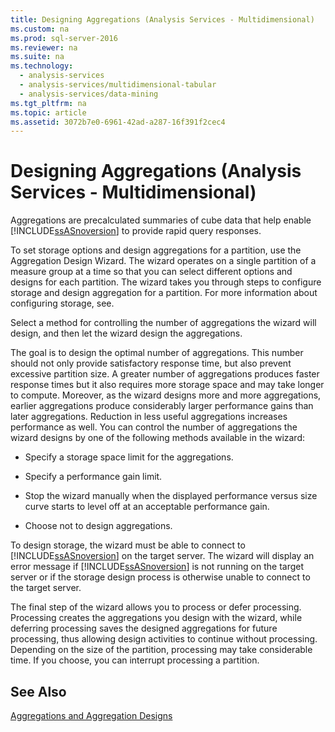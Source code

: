 ```yaml
---
title: Designing Aggregations (Analysis Services - Multidimensional)
ms.custom: na
ms.prod: sql-server-2016
ms.reviewer: na
ms.suite: na
ms.technology: 
  - analysis-services
  - analysis-services/multidimensional-tabular
  - analysis-services/data-mining
ms.tgt_pltfrm: na
ms.topic: article
ms.assetid: 3072b7e0-6961-42ad-a287-16f391f2cec4
---
```

# Designing Aggregations (Analysis Services - Multidimensional)
  Aggregations are precalculated summaries of cube data that help enable [!INCLUDE[ssASnoversion](../../Topics/TopicNameContainA/includes/ssASnoversion_md.md)] to provide rapid query responses.  
  
 To set storage options and design aggregations for a partition, use the Aggregation Design Wizard. The wizard operates on a single partition of a measure group at a time so that you can select different options and designs for each partition. The wizard takes you through steps to configure storage and design aggregation for a partition. For more information about configuring storage, see.  
  
 Select a method for controlling the number of aggregations the wizard will design, and then let the wizard design the aggregations.  
  
 The goal is to design the optimal number of aggregations. This number should not only provide satisfactory response time, but also prevent excessive partition size. A greater number of aggregations produces faster response times but it also requires more storage space and may take longer to compute. Moreover, as the wizard designs more and more aggregations, earlier aggregations produce considerably larger performance gains than later aggregations. Reduction in less useful aggregations increases performance as well. You can control the number of aggregations the wizard designs by one of the following methods available in the wizard:  
  
-   Specify a storage space limit for the aggregations.  
  
-   Specify a performance gain limit.  
  
-   Stop the wizard manually when the displayed performance versus size curve starts to level off at an acceptable performance gain.  
  
-   Choose not to design aggregations.  
  
 To design storage, the wizard must be able to connect to [!INCLUDE[ssASnoversion](../../Topics/TopicNameContainA/includes/ssASnoversion_md.md)] on the target server. The wizard will display an error message if [!INCLUDE[ssASnoversion](../../Topics/TopicNameContainA/includes/ssASnoversion_md.md)] is not running on the target server or if the storage design process is otherwise unable to connect to the target server.  
  
 The final step of the wizard allows you to process or defer processing. Processing creates the aggregations you design with the wizard, while deferring processing saves the designed aggregations for future processing, thus allowing design activities to continue without processing. Depending on the size of the partition, processing may take considerable time. If you choose, you can interrupt processing a partition.  
  
## See Also  
 [Aggregations and Aggregation Designs](../Topic/Aggregations%20and%20Aggregation%20Designs.md)  
  
  
